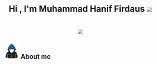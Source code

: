 <h1 align="center"><b>Hi , I'm Muhammad Hanif Firdaus </b><img src="https://media.giphy.com/media/hvRJCLFzcasrR4ia7z/giphy.gif" width="35"></h1><br>

<p align="center">
  <a href="https://github.com/DenverCoder1/readme-typing-svg"><img src="https://readme-typing-svg.herokuapp.com?font=Time+New+Roman&color=cyan&size=25&center=true&vCenter=true&width=600&height=100&lines=Assalamualaikum+Warahmatullah..&hearts;++;Self-Taught+Programmer+(C,C%2B%2B,VB.NET),;Self-Taught+Designer,;Esports+Event+Organizer,;Active+Learner/Researcher,;Love+To+Learn+New+Stuffs..&hearts;++;"></a>
</p>

## <picture><img src = "https://github.com/0xAbdulKhalid/0xAbdulKhalid/raw/main/assets/mdImages/about_me.gif" width = 50px></picture> **About me**










<!---
HaXiNgRuLeZ/HaXiNgRuLeZ is a ✨ special ✨ repository because its `README.md` (this file) appears on your GitHub profile.
You can click the Preview link to take a look at your changes.
--->
